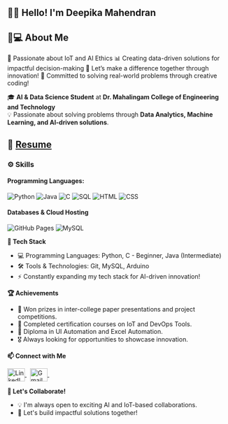 ## 👩‍💻 Hello! I'm Deepika Mahendran


## 👩💻 **About Me**  
🤖 Passionate about IoT and AI Ethics
📊 Creating data-driven solutions for impactful decision-making
🚀 Let’s make a difference together through innovation!
🔧 Committed to solving real-world problems through creative coding!


🎓 **AI & Data Science Student** at **Dr. Mahalingam College of Engineering and Technology**  
💡 Passionate about solving problems through **Data Analytics, Machine Learning, and AI-driven solutions**.  


📝 [Resume](https://drive.google.com/file/d/1r01c80VpEJhBf4Bs-ZIMNJbk51MwZFkD/view)
---

### ⚙️ Skills  

#### **Programming Languages:**  
<p>
    <img alt="Python" src="https://img.shields.io/badge/Python-14354C.svg?logo=python&logoColor=white" />
    <img alt="Java" src="https://img.shields.io/badge/Java-007396.svg?logo=java&logoColor=white" />
    <img alt="C" src="https://custom-icon-badges.herokuapp.com/badge/C-03599C.svg?logo=c-in-hexagon&logoColor=white" /> 
    <img alt="SQL" src="https://custom-icon-badges.herokuapp.com/badge/SQL-025E8C.svg?logo=database&logoColor=white" />
    <img alt="HTML" src="https://img.shields.io/badge/HTML-E34F26.svg?logo=html5&logoColor=white" />
    <img alt="CSS" src="https://img.shields.io/badge/CSS-1572B6.svg?logo=css3&logoColor=white" />
</p>

#### **Databases & Cloud Hosting**  
<p>
    <img alt="GitHub Pages" src="https://img.shields.io/badge/GitHub%20Pages-327FC7.svg?logo=github&logoColor=white" />
    <img alt="MySQL" src="https://img.shields.io/badge/MySQL-00f.svg?logo=mysql&logoColor=white" />
</p>

**🔧 Tech Stack**
+ 💻 Programming Languages: Python, C - Beginner, Java (Intermediate)
+ 🛠️ Tools & Technologies: Git, MySQL, Arduino
+ ⚡ Constantly expanding my tech stack for AI-driven innovation!
  

**🏆 Achievements**
+ 🥇 Won prizes in inter-college paper presentations and project competitions.
+ 📜 Completed certification courses on IoT and DevOps Tools.
+ 🏅 Diploma in UI Automation and Excel Automation.
+ 🎖️ Always looking for opportunities to showcase innovation.

  
**📫 Connect with Me**


<a href="https://www.linkedin.com/in/deepika-mahendran-89353b250/" target="_blank">
  <img align="center" src="https://raw.githubusercontent.com/rahuldkjain/github-profile-readme-generator/master/src/images/icons/Social/linked-in-alt.svg" alt="LinkedIn Profile" height="30" width="40" />
</a>
&nbsp;


<a href="mailto:deepikamahendran57@gmail.com" target="_blank">
  <img align="center" src="https://upload.wikimedia.org/wikipedia/commons/thumb/4/4e/Gmail_Icon.svg/512px-Gmail_Icon.svg.png?20221017173631" alt="Gmail" height="30" width="40" />
</a>
&nbsp;




  
**🎯 Let's Collaborate!**

+ 💡 I'm always open to exciting AI and IoT-based collaborations.
+ 🌟 Let's build impactful solutions together!
